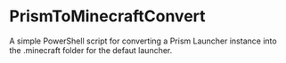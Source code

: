 # PrismToMinecraftConvert
A simple PowerShell script for converting a Prism Launcher instance into the .minecraft folder for the defaut launcher.
